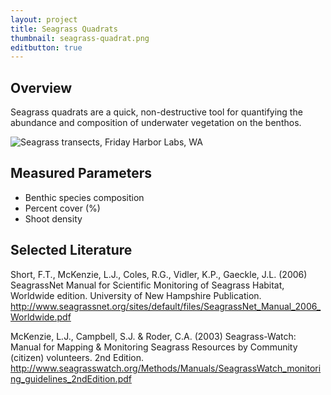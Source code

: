```yaml
---
layout: project
title: Seagrass Quadrats
thumbnail: seagrass-quadrat.png
editbutton: true
---
```


## Overview
Seagrass quadrats are a quick, non-destructive tool for quantifying the abundance and composition of underwater vegetation on the benthos.

![Seagrass transects, Friday Harbor Labs, WA]({{site.baseurl}}/assets/modules/seagrass-quadrats/seagrass_quadrats_header.png)

## Measured Parameters
  - Benthic species composition
  - Percent cover (%)
  - Shoot density

## Selected Literature
Short,  F.T.,  McKenzie,  L.J.,  Coles,  R.G.,  Vidler,  K.P., Gaeckle,  J.L.  (2006) SeagrassNet   Manual   for   Scientific   Monitoring   of   Seagrass   Habitat,  Worldwide edition. University of New Hampshire Publication. http://www.seagrassnet.org/sites/default/files/SeagrassNet_Manual_2006_Worldwide.pdf

McKenzie, L.J., Campbell, S.J. & Roder, C.A. (2003) Seagrass-Watch: Manual for Mapping & Monitoring Seagrass Resources by Community (citizen) volunteers. 2nd Edition. http://www.seagrasswatch.org/Methods/Manuals/SeagrassWatch_monitoring_guidelines_2ndEdition.pdf
